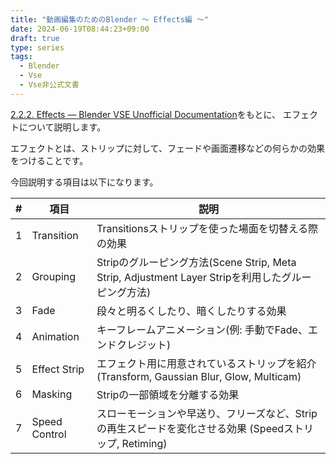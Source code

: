 ```yaml
---
title: "動画編集のためのBlender 〜 Effects編 〜"
date: 2024-06-19T08:44:23+09:00
draft: true
type: series
tags:
  - Blender
  - Vse
  - Vse非公式文書
---
```


[2.2.2. Effects — Blender VSE Unofficial Documentation](https://kantas-spike.github.io/vse-docs/video_editing/edit/effects/index.html)をもとに、
エフェクトについて説明します。

<!--more-->

エフェクトとは、ストリップに対して、フェードや画面遷移などの何らかの効果をつけることです。

今回説明する項目は以下になります。

| #   | 項目          | 説明                                                                                                    |
| --- | ------------- | ------------------------------------------------------------------------------------------------------- |
| 1   | Transition    | Transitionsストリップを使った場面を切替える際の効果                                                     |
| 2   | Grouping      | Stripのグルーピング方法(Scene Strip, Meta Strip, Adjustment Layer Stripを利用したグルーピング方法)      |
| 3   | Fade          | 段々と明るくしたり、暗くしたりする効果                                                                  |
| 4   | Animation     | キーフレームアニメーション(例: 手動でFade、エンドクレジット)                                            |
| 5   | Effect Strip  | エフェクト用に用意されているストリップを紹介(Transform, Gaussian Blur, Glow, Multicam)                  |
| 6   | Masking       | Stripの一部領域を分離する効果                                                                           |
| 7   | Speed Control | スローモーションや早送り、フリーズなど、Stripの再生スピードを変化させる効果 (Speedストリップ, Retiming) |
